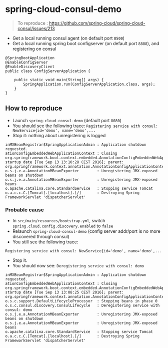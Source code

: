 # spring-cloud-consul-demo

> To reproduce : https://github.com/spring-cloud/spring-cloud-consul/issues/213 

* Get a local running consul agent (on default port `8500`)
* Get a local running spring boot configserver (on default port `8888`), and registering on consul
```
@SpringBootApplication
@EnableConfigServer
@EnableDiscoveryClient
public class ConfigServerApplication {

	public static void main(String[] args) {
		SpringApplication.run(ConfigServerApplication.class, args);
	}
}
```

## How to reproduce
* Launch `spring-cloud-consul-demo` (default port `8080`)
* You should see the following trace: `Registering service with consul: NewService{id='demo', name='demo',...`
* Stop it: nothing about unregistering is logged
```
inMXBeanRegistrar$SpringApplicationAdmin : Application shutdown requested.
ationConfigEmbeddedWebApplicationContext : Closing org.springframework.boot.context.embedded.AnnotationConfigEmbeddedWebApplicationContext@17f460bb: startup date [Tue Sep 13 13:10:28 CEST 2016]; parent: org.springframework.context.annotation.AnnotationConfigApplicationContext@3f6f6701
o.s.j.e.a.AnnotationMBeanExporter        : Unregistering JMX-exposed beans on shutdown
o.s.j.e.a.AnnotationMBeanExporter        : Unregistering JMX-exposed beans
o.apache.catalina.core.StandardService   : Stopping service Tomcat
o.a.c.c.C.[Tomcat].[localhost].[/]       : Destroying Spring FrameworkServlet 'dispatcherServlet'
``` 

### Probable cause
* In `src/main/resources/bootstrap.yml`, switch `spring.cloud.config.discovery.enabled` to `false`
* Relaunch `spring-cloud-consul-demo` (config server addr/port is no more discovered through consul)
* You still see the following trace:
```
Registering service with consul: NewService{id='demo', name='demo',...
``` 
* Stop it.
* You should now see: `Deregistering service with consul: demo`
``` 
inMXBeanRegistrar$SpringApplicationAdmin : Application shutdown requested.
ationConfigEmbeddedWebApplicationContext : Closing org.springframework.boot.context.embedded.AnnotationConfigEmbeddedWebApplicationContext@aeab9a1: startup date [Tue Sep 13 13:08:25 CEST 2016]; parent: org.springframework.context.annotation.AnnotationConfigApplicationContext@3f6f6701
o.s.c.support.DefaultLifecycleProcessor  : Stopping beans in phase 0
o.s.c.consul.discovery.ConsulLifecycle   : Deregistering service with consul: demo
o.s.j.e.a.AnnotationMBeanExporter        : Unregistering JMX-exposed beans on shutdown
o.s.j.e.a.AnnotationMBeanExporter        : Unregistering JMX-exposed beans
o.apache.catalina.core.StandardService   : Stopping service Tomcat
o.a.c.c.C.[Tomcat].[localhost].[/]       : Destroying Spring FrameworkServlet 'dispatcherServlet'
``` 
